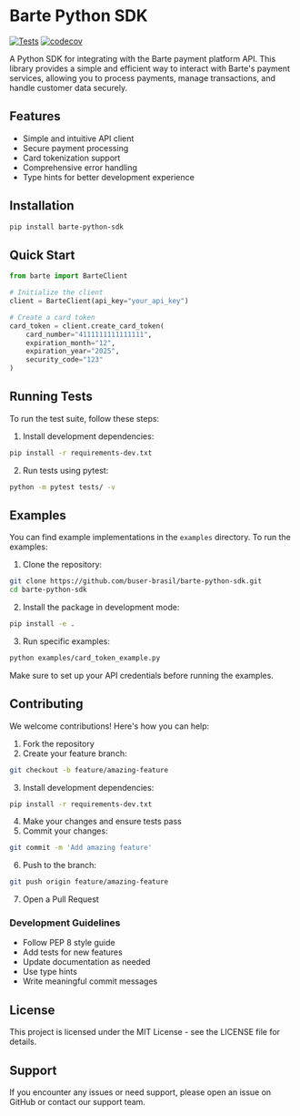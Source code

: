 # Barte Python SDK

[![Tests](https://github.com/buserbrasil/barte-python-sdk/actions/workflows/tests.yml/badge.svg?branch=main)](https://github.com/buserbrasil/barte-python-sdk/actions/workflows/tests.yml)
[![codecov](https://codecov.io/gh/buser-brasil/barte-python-sdk/branch/main/graph/badge.svg)](https://codecov.io/gh/buser-brasil/barte-python-sdk)

A Python SDK for integrating with the Barte payment platform API. This library provides a simple and efficient way to interact with Barte's payment services, allowing you to process payments, manage transactions, and handle customer data securely.

## Features

- Simple and intuitive API client
- Secure payment processing
- Card tokenization support
- Comprehensive error handling
- Type hints for better development experience

## Installation

```bash
pip install barte-python-sdk
```

## Quick Start

```python
from barte import BarteClient

# Initialize the client
client = BarteClient(api_key="your_api_key")

# Create a card token
card_token = client.create_card_token(
    card_number="4111111111111111",
    expiration_month="12",
    expiration_year="2025",
    security_code="123"
)
```

## Running Tests

To run the test suite, follow these steps:

1. Install development dependencies:
```bash
pip install -r requirements-dev.txt
```

2. Run tests using pytest:
```bash
python -m pytest tests/ -v
```

## Examples

You can find example implementations in the `examples` directory. To run the examples:

1. Clone the repository:
```bash
git clone https://github.com/buser-brasil/barte-python-sdk.git
cd barte-python-sdk
```

2. Install the package in development mode:
```bash
pip install -e .
```

3. Run specific examples:
```bash
python examples/card_token_example.py
```

Make sure to set up your API credentials before running the examples.

## Contributing

We welcome contributions! Here's how you can help:

1. Fork the repository
2. Create your feature branch:
```bash
git checkout -b feature/amazing-feature
```

3. Install development dependencies:
```bash
pip install -r requirements-dev.txt
```

4. Make your changes and ensure tests pass
5. Commit your changes:
```bash
git commit -m 'Add amazing feature'
```

6. Push to the branch:
```bash
git push origin feature/amazing-feature
```

7. Open a Pull Request

### Development Guidelines

- Follow PEP 8 style guide
- Add tests for new features
- Update documentation as needed
- Use type hints
- Write meaningful commit messages

## License

This project is licensed under the MIT License - see the LICENSE file for details.

## Support

If you encounter any issues or need support, please open an issue on GitHub or contact our support team.
